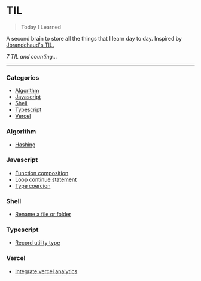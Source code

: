 # TIL

> Today I Learned

A second brain to store all the things that I learn day to day. Inspired by [Jbrandchaud's TIL.](https://github.com/jbranchaud/til)

_7 TIL and counting..._

---

### Categories

- [Algorithm](#algorithm)
- [Javascript](#javascript)
- [Shell](#shell)
- [Typescript](#typescript)
- [Vercel](#vercel)

### Algorithm

- [Hashing](algorithm/hashing.md)

### Javascript

- [Function composition](javascript/function-composition.md)
- [Loop continue statement](javascript/loop-continue-statement.md)
- [Type coercion](javascript/type-coercion.md)

### Shell

- [Rename a file or folder](shell/rename-file-folder.md)

### Typescript

- [Record utility type](typescript/record-utility-type.md)

### Vercel

- [Integrate vercel analytics](vercel/integrate-vercel-analytics.md)
